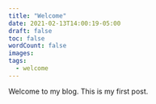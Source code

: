 ```yaml
---
title: "Welcome"
date: 2021-02-13T14:00:19-05:00
draft: false
toc: false
wordCount: false
images:
tags:
  - welcome
---
```


Welcome to my blog. This is my first post.
